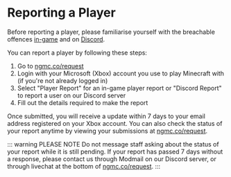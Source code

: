 # Reporting a Player

Before reporting a player, please familiarise yourself with the breachable offences [in-game](https://ngmc.co/vacancies) and on [Discord](https://support.nethergames.org/discord-server-regulations.html).

You can report a player by following these steps:

1. Go to [ngmc.co/request](https://ngmc.co/request)
2. Login with your Microsoft (Xbox) account you use to play Minecraft with (if you're not already logged in)
3. Select "Player Report" for an in-game player report or "Discord Report" to report a user on our Discord server
5. Fill out the details required to make the report

Once submitted, you will receive a update within 7 days to your email address registered on your Xbox account. You can also check the status of your report anytime by viewing your submissions at [ngmc.co/request](https://ngmc.co/request).

::: warning PLEASE NOTE
Do not message staff asking about the status of your report while it is still pending. If your report has passed 7 days without a response, please contact us through Modmail on our Discord server, or through livechat at the bottom of [ngmc.co/request](https://ngmc.co/request).
:::
